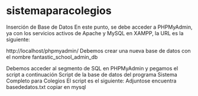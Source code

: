 # sistemaparacolegios
Inserción de Base de Datos
En este punto, se debe acceder a PHPMyAdmin, ya con los servicios activos de Apache y MySQL en XAMPP, la URL es la siguiente:

 http://localhost/phpmyadmin/ 
Debemos crear una nueva base de datos con el nombre fantastic_school_admin_db

Debemos acceder al segmento de SQL en PHPMyAdmin y pegamos el script a continuación
Script de la base de datos del programa Sistema Completo para Colegios
El script es el siguiente:
Adjuntose encuentra basededatos.txt  copiar en mysql
